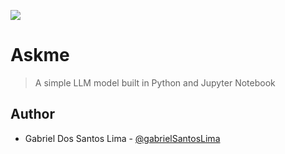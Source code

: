 ![](./repo/askme.png)

# Askme

> A simple LLM model built in Python and Jupyter Notebook

## Author

- Gabriel Dos Santos Lima - [@gabrielSantosLima](https://github.com/gabrielSantosLima)
